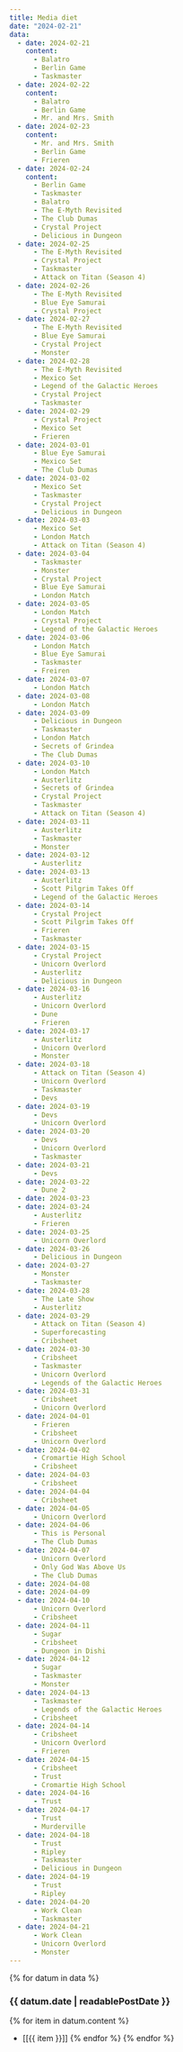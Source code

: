```yaml
---
title: Media diet
date: "2024-02-21"
data:
  - date: 2024-02-21
    content:
      - Balatro
      - Berlin Game
      - Taskmaster
  - date: 2024-02-22
    content:
      - Balatro
      - Berlin Game
      - Mr. and Mrs. Smith
  - date: 2024-02-23
    content:
      - Mr. and Mrs. Smith
      - Berlin Game
      - Frieren
  - date: 2024-02-24
    content:
      - Berlin Game
      - Taskmaster
      - Balatro
      - The E-Myth Revisited
      - The Club Dumas
      - Crystal Project
      - Delicious in Dungeon
  - date: 2024-02-25
      - The E-Myth Revisited
      - Crystal Project
      - Taskmaster
      - Attack on Titan (Season 4)
  - date: 2024-02-26
      - The E-Myth Revisited
      - Blue Eye Samurai
      - Crystal Project
  - date: 2024-02-27
      - The E-Myth Revisited
      - Blue Eye Samurai
      - Crystal Project
      - Monster
  - date: 2024-02-28
      - The E-Myth Revisited
      - Mexico Set
      - Legend of the Galactic Heroes
      - Crystal Project
      - Taskmaster
  - date: 2024-02-29
      - Crystal Project
      - Mexico Set
      - Frieren
  - date: 2024-03-01
      - Blue Eye Samurai
      - Mexico Set
      - The Club Dumas
  - date: 2024-03-02
      - Mexico Set
      - Taskmaster
      - Crystal Project
      - Delicious in Dungeon
  - date: 2024-03-03
      - Mexico Set
      - London Match
      - Attack on Titan (Season 4)
  - date: 2024-03-04
      - Taskmaster
      - Monster
      - Crystal Project
      - Blue Eye Samurai
      - London Match
  - date: 2024-03-05
      - London Match
      - Crystal Project
      - Legend of the Galactic Heroes
  - date: 2024-03-06
      - London Match
      - Blue Eye Samurai
      - Taskmaster
      - Freiren
  - date: 2024-03-07
      - London Match
  - date: 2024-03-08
      - London Match
  - date: 2024-03-09
      - Delicious in Dungeon
      - Taskmaster
      - London Match
      - Secrets of Grindea
      - The Club Dumas
  - date: 2024-03-10
      - London Match
      - Austerlitz
      - Secrets of Grindea
      - Crystal Project
      - Taskmaster
      - Attack on Titan (Season 4)
  - date: 2024-03-11
      - Austerlitz
      - Taskmaster
      - Monster
  - date: 2024-03-12
      - Austerlitz
  - date: 2024-03-13
      - Austerlitz
      - Scott Pilgrim Takes Off
      - Legend of the Galactic Heroes
  - date: 2024-03-14
      - Crystal Project
      - Scott Pilgrim Takes Off
      - Frieren
      - Taskmaster
  - date: 2024-03-15
      - Crystal Project
      - Unicorn Overlord
      - Austerlitz
      - Delicious in Dungeon
  - date: 2024-03-16
      - Austerlitz
      - Unicorn Overlord
      - Dune
      - Frieren
  - date: 2024-03-17
      - Austerlitz
      - Unicorn Overlord
      - Monster
  - date: 2024-03-18
      - Attack on Titan (Season 4)
      - Unicorn Overlord
      - Taskmaster
      - Devs
  - date: 2024-03-19
      - Devs
      - Unicorn Overlord
  - date: 2024-03-20
      - Devs
      - Unicorn Overlord
      - Taskmaster
  - date: 2024-03-21
      - Devs
  - date: 2024-03-22
      - Dune 2
  - date: 2024-03-23
  - date: 2024-03-24
      - Austerlitz
      - Frieren
  - date: 2024-03-25
      - Unicorn Overlord
  - date: 2024-03-26
      - Delicious in Dungeon
  - date: 2024-03-27
      - Monster
      - Taskmaster
  - date: 2024-03-28
      - The Late Show
      - Austerlitz
  - date: 2024-03-29
      - Attack on Titan (Season 4)
      - Superforecasting
      - Cribsheet
  - date: 2024-03-30
      - Cribsheet
      - Taskmaster
      - Unicorn Overlord
      - Legends of the Galactic Heroes
  - date: 2024-03-31
      - Cribsheet
      - Unicorn Overlord
  - date: 2024-04-01
      - Frieren
      - Cribsheet
      - Unicorn Overlord
  - date: 2024-04-02
      - Cromartie High School
      - Cribsheet
  - date: 2024-04-03
      - Cribsheet
  - date: 2024-04-04
      - Cribsheet
  - date: 2024-04-05
      - Unicorn Overlord
  - date: 2024-04-06
      - This is Personal
      - The Club Dumas
  - date: 2024-04-07
      - Unicorn Overlord
      - Only God Was Above Us
      - The Club Dumas
  - date: 2024-04-08
  - date: 2024-04-09
  - date: 2024-04-10
      - Unicorn Overlord
      - Cribsheet
  - date: 2024-04-11
      - Sugar
      - Cribsheet
      - Dungeon in Dishi
  - date: 2024-04-12
      - Sugar
      - Taskmaster
      - Monster
  - date: 2024-04-13
      - Taskmaster
      - Legends of the Galactic Heroes
      - Cribsheet
  - date: 2024-04-14
      - Cribsheet
      - Unicorn Overlord
      - Frieren
  - date: 2024-04-15
      - Cribsheet
      - Trust
      - Cromartie High School
  - date: 2024-04-16
      - Trust
  - date: 2024-04-17
      - Trust
      - Murderville
  - date: 2024-04-18
      - Trust
      - Ripley
      - Taskmaster
      - Delicious in Dungeon
  - date: 2024-04-19
      - Trust
      - Ripley
  - date: 2024-04-20
      - Work Clean
      - Taskmaster
  - date: 2024-04-21
      - Work Clean
      - Unicorn Overlord
      - Monster
---
```


<style>
li > p { margin-bottom: 0 !important; margin-top: 0 !important;}
</style>

{% for datum in data %}

### {{ datum.date | readablePostDate }}

{% for item in datum.content %}

- [[{{ item }}]]
  {% endfor %}
  {% endfor %}
